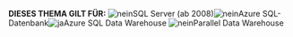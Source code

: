 <Token>**DIESES THEMA GILT FÜR:** ![nein](media/no.png)SQL Server (ab 2008)![nein](media/no.png)Azure SQL-Datenbank![ja](media/yes.png)Azure SQL Data Warehouse ![nein](media/no.png)Parallel Data Warehouse </Token>

